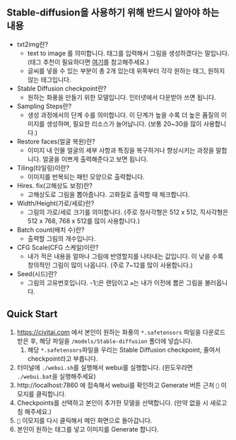 ## Stable-diffusion을 사용하기 위해 반드시 알아야 하는 내용

- txt2img란?
  - text to image 를 의미합니다. 태그를 입력해서 그림을 생성하겠다는 말입니다. (태그 추천이 필요하다면 [여기](https://novelai.app)를 참고해주세요.)
  - 글씨를 넣을 수 있는 부분이 총 2개 있는데 위쪽부터 각각 원하는 태그, 원하지 않는 태그입니다.
- Stable Diffusion checkpoint란?
  - 원하는 화풍을 만들기 위한 모델입니다. 인터넷에서 다운받아 쓰면 됩니다.
- Sampling Steps란?
  - 생성 과정에서의 단계 수를 의미합니다. 이 단계가 높을 수록 더 높은 품질의 이미지를 생성하며, 필요한 리소스가 늘어납니다. (보통 20~30을 많이 사용합니다.)
- Restore faces(얼굴 복원)란?
  - 이미지 내 인물 얼굴의 세부 사항과 특징을 복구하거나 향상시키는 과정을 말합니다. 얼굴을 이쁘게 출력해준다고 보면 됩니다.
- Tiling(타일링)이란?
  - 이미지를 반복되는 패턴 모양으로 출력합니다.
- Hires. fix(고해상도 보정)란?
  - 고해상도로 그림을 뽑아줍니다. 고화질로 출력할 때 체크합니다.
- Width/Height(가로/세로)란?
  - 그림의 가로/세로 크기를 의미합니다. (주로 정사각형은 512 x 512, 직사각형은 512 x 768, 768 x 512를 많이 사용합니다.)
- Batch count(배치 수)란?
  - 출력할 그림의 개수입니다.
- CFG Scale(CFG 스케일)이란?
  - 내가 적은 내용을 얼마나 그림에 반영할지를 나타내는 값입니다. 이 낮을 수록 창의적인 그림이 많이 나옵니다. (주로 7~12를 많이 사용합니다.)
- Seed(시드)란?
  - 그림의 고유번호입니다. -1`🎲️`은 랜덤이고 `♻️`는 내가 이전에 뽑은 그림을 불러옵니다.

## Quick Start

1. https://civitai.com 에서 본인이 원하는 화풍의 `*.safetensors` 파일을 다운로드 받은 후, 해당 파일을 `/models/Stable-diffusion` 폴더에 넣습니다.
   1. 해당 `*.safetensors`파일을 우리는 Stable Diffusion checkpoint, 줄여서 checkpoint라고 부릅니다.
2. 터미널에 `./webui.sh`를 실행해서 webui를 실행합니다. (윈도우라면 `./webui.bat`을 실행해주세요)
3. http://localhost:7860 에 접속해서 webui를 확인하고 Generate 버튼 근처 `🎴` 이모지를 클릭합니다.
4. Checkpoints를 선택하고 본인이 추가한 모델을 선택합니다. (만약 없을 시 새로고침 해주세요.)
5. `🎴` 이모지를 다시 클릭해서 메인 화면으로 돌아갑니다.
6. 본인이 원하는 태그를 넣고 이미지를 Generate 합니다.

